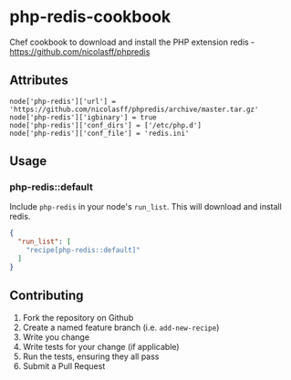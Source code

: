 # php-redis-cookbook

Chef cookbook to download and install the PHP extension redis - https://github.com/nicolasff/phpredis


## Attributes

```
node['php-redis']['url'] = 'https://github.com/nicolasff/phpredis/archive/master.tar.gz'
node['php-redis']['igbinary'] = true
node['php-redis']['conf_dirs'] = ['/etc/php.d']
node['php-redis']['conf_file'] = 'redis.ini'
```

## Usage

### php-redis::default

Include `php-redis` in your node's `run_list`. This will download and install redis.

```json
{
  "run_list": [
    "recipe[php-redis::default]"
  ]
}
```

## Contributing

1. Fork the repository on Github
2. Create a named feature branch (i.e. `add-new-recipe`)
3. Write you change
4. Write tests for your change (if applicable)
5. Run the tests, ensuring they all pass
6. Submit a Pull Request
